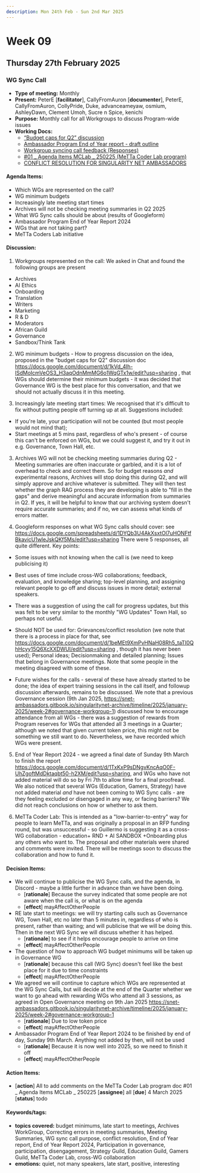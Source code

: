 ```yaml
---
description: Mon 24th Feb - Sun 2nd Mar 2025
---
```


# Week 09

## Thursday 27th February 2025

### WG Sync Call

- **Type of meeting:** Monthly
- **Present:** PeterE [**facilitator**], CallyFromAuron [**documenter**], PeterE, CallyFromAuron, CollyPride, Duke, advanceameyaw, osmium, AshleyDawn, Clement Umoh, Sucre n Spice, kenichi
- **Purpose:** Monthly call for all Workgroups to discuss Program-wide issues
- **Working Docs:**
  - [“Budget caps for Q2” discussion](https://docs.google.com/document/d/1kVd_4Ih-lSdMoIcmVeOS3_H3aqOdnMmMG6o1WqGTx1w/edit?usp=sharing)
  - [Ambassador Program End of Year report - draft outline](https://docs.google.com/document/d/1TxKxP9sDNgvKncAqO0F-UhZgoftMdDktaqbt50-h2XM/edit?usp=sharing)
  - [Workgroup syncing call feedback (Responses)](https://docs.google.com/spreadsheets/d/1DYQb3U4AkXsxtOl7uHONFtfBkavicU1wleJskQKf5Ms/edit?usp=sharing)
  - [#01 _ Agenda Items MCLab _ 250225  (MeTTa Coder Lab program)](https://docs.google.com/document/d/11zOzbWaDG6ND7IHDETNQrqsKcQOq1Xbm5KYXgYZ6YPA/edit?usp=sharing)
  - [CONFLICT RESOLUTION FOR SINGULARITY NET AMBASSADORS](https://docs.google.com/document/d/1beMEt9XmPvHNaH08Rh5_taTI0QhHcyy15Q6XcXXDWUI/edit?usp=sharing)

#### Agenda Items:
- Which WGs are represented on the call?
- WG minimum budgets 
- Increasingly late meeting start times 
- Archives will not be checking meeting summaries in Q2 2025 
- What WG Sync calls should be about (results of Googleform)
- Ambassador Program End of Year Report 2024
- WGs that are not taking part?  
- MeTTa Coders Lab initiative 

#### Discussion:
1) Workgroups represented on the call: We asked in Chat and found the following groups are present
- Archives
- AI Ethics
- Onboarding
- Translation
- Writers
- Marketing
- R & D
- Moderators
- African Guild
- Governance
- Sandbox/Think Tank


2) WG minimum budgets - How to progress discussion on the idea, proposed in the "budget caps for Q2" discussion doc https://docs.google.com/document/d/1kVd_4Ih-lSdMoIcmVeOS3_H3aqOdnMmMG6o1WqGTx1w/edit?usp=sharing , that WGs should determine their minimum budgets - it was decided that Governance WG is the best place for this conversation, and that we should not actually discuss it in this meeting.

2) Increasingly late meeting start times: We recognised that it's difficult to fix without putting people off turning up at all. Suggestions included:
- If you're late, your participation will not be counted (but most people would not mind that);
- Start meetings at 5 mins past, regardless of who's present - of course this can't be enforced on WGs, but we could suggest it, and try it out in e.g. Governance, Town Hall, etc.

3) Archives WG will not be checking meeting summaries during Q2 - Meeting summaries are often inaccurate or garbled, and it is a lot of overhead to check and correct them. So for budget reasons *and* experimental reasons, Archives will stop doing this during Q2, and will simply approve and archive whatever is submitted. They will then test whether the graph RAG process they are developing is able to "fill in the gaps" and derive meaningful and accurate information from summaries in Q2. If yes, it will be helpful to know that our archiving system doesn't require accurate summaries; and if no, we can assess what kinds of errors matter.

4) Googleform responses on what WG Sync calls should cover: see https://docs.google.com/spreadsheets/d/1DYQb3U4AkXsxtOl7uHONFtfBkavicU1wleJskQKf5Ms/edit?usp=sharing There were 5 responses, all quite different. Key points:

- Some issues with not knowing when the call is (we need to keep publicising it)

- Best uses of time include cross-WG collaborations; feedback, evaluation, and knowledge sharing; top-level planning, and assigning relevant people to go off and discuss issues in more detail; external speakers. 

- There was a suggestion of using the call for progress updates, but this was felt to be very similar to the monthly "WG Updates" Town Hall, so perhaps not useful.

- Should NOT be used for: Grievances/conflict resolution (we note that there is a process in place for that, see https://docs.google.com/document/d/1beMEt9XmPvHNaH08Rh5_taTI0QhHcyy15Q6XcXXDWUI/edit?usp=sharing , though it has never been used); Personal ideas; Decisionmaking and detailed planning; Issues that belong in Governance meetings. Note that some people in the meeting disagreed with some of these.

- Future wishes for the calls - several of these have already started to be done; the idea of expert training sessions in the call itself, and followup discussion afterwards, remains to be discussed. We note that a previous Governance session (9th Jan 2025, https://snet-ambassadors.gitbook.io/singularitynet-archive/timeline/2025/january-2025/week-2#governance-workgroup-1) discussed how to encourage attendance from all WGs - there was a suggestion of rewards from Program reserves for WGs that attended all 3 meetings in a Quarter; although we noted that given current token price, this might not be something we still want to do. Nevertheless, we have recorded which WGs were present.

5) End of Year Report 2024 - we agreed a final date of Sunday 9th March to finish the report https://docs.google.com/document/d/1TxKxP9sDNgvKncAqO0F-UhZgoftMdDktaqbt50-h2XM/edit?usp=sharing, and WGs who have not added material will do so by Fri 7th to allow time for a final proofread. We also noticed that several WGs (Education, Gamers, Strategy) have not added material *and* have not been coming to WG Sync calls - are they feeling excluded or disengaged in any way, or facing barriers? We did not reach conclusions on how or whether to ask them.

6) MeTTa Coder Lab: This is intended as a "low-barrier-to-entry" way for people to learn MeTTa, and was originally a proposal in an RFP funding round, but was unsuccessful - so Guillermo is suggesting it as a cross-WG collaboration - education+ RND + AI SANDBOX +Onboarding plus any others who want to.  The proposal and other materials were shared and comments were invited. There will be meetings soon to discuss the collaboration and how to fund it. 


#### Decision Items:
- We will continue to publicise the WG Sync calls, and the agenda, in Discord - maybe a little further in advance than we have been doing.
  - [**rationale**] Because the survey indicated that some people are not aware when the call is, or what is on the agenda
  - [**effect**] mayAffectOtherPeople
- RE late start to meetings: we will try starting calls such as Governance WG, Town Hall, etc no later than 5 minutes in, regardless of who is present, rather than waiting; and will publicise that we will be doing this. Then in the next WG Sync we will discuss whether it has helped.
  - [**rationale**] to see if it helps encourage people to arrive on time
  - [**effect**] mayAffectOtherPeople
- The question of how to approach WG budget minimums will be taken up in Governance WG
  - [**rationale**] because this call (WG Sync) doesn't feel like the best place for it due to time constraints
  - [**effect**] mayAffectOtherPeople
- We agreed we will continue to capture which WGs are represented at the WG Sync Calls, but will decide at the end of the Quarter whether we want to go ahead with rewarding WGs who attend all 3 sessions, as agreed in Open Governance meeting on 9th Jan 2025 https://snet-ambassadors.gitbook.io/singularitynet-archive/timeline/2025/january-2025/week-2#governance-workgroup-1
  - [**rationale**] Due to low token price
  - [**effect**] mayAffectOtherPeople
- Ambassador Program End of Year Report 2024 to be finished by end of day, Sunday 9th March. Anything not added by then, will not be used
  - [**rationale**] Because it is now well into 2025, so we need to finish it off
  - [**effect**] mayAffectOtherPeople

#### Action Items:
- [**action**] All to add comments on the MeTTa Coder Lab program doc #01 _ Agenda Items MCLab _ 250225 [**assignee**] all [**due**] 4 March 2025 [**status**] todo

#### Keywords/tags:
- **topics covered:** budget minimums, late start to meetings, Archives WorkGroup, Correcting errors in meeting summaries, Meeting Summaries, WG sync call purpose, conflict resolution, End of Year report, End of Year Report 2024, Participation in governance, participation, disengagement, Strategy Guild, Education Guild, Gamers Guild, MeTTa Coder Lab, cross-WG collaboration
- **emotions:** quiet, not many speakers, late start, positive, interesting